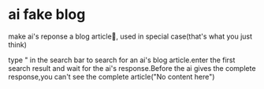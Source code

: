 # ai fake blog

make ai's reponse a blog article🤫, used in special case(that's what you just think)

type " in the search bar to search for an ai's blog article.enter the first search result and wait for the ai's response.Before the ai gives the complete response,you can't see the complete article("No content here")
